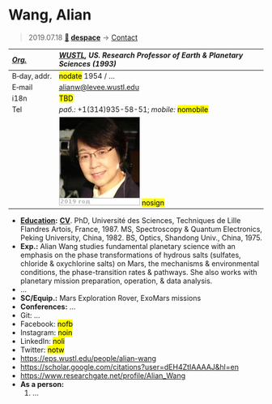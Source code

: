 # Wang, Alian
> 2019.07.18 **[🚀](../index/index.md) [despace](index.md)** → [Contact](contact.md)

|*[Org.](contact.md)*|*[WUSTL](zz_wustl.md), US. Research Professor of Earth & Planetary Sciences (1993)*|
|:--|:--|
|B‑day, addr.| <mark>nodate</mark> 1954 / … |
|E‑mail| <alianw@levee.wustl.edu> |
|i18n| <mark>TBD</mark> |
|Tel|*раб.:* +1(314)935-58-51; *mobile:* <mark>nomobile</mark> |
|| [![](f/contact/w/wang_001_photo_thumb.jpg)](f/contact/w/wang_001_photo.jpg) <mark>nosign</mark> |

   - **[Education](edu.md):** **[CV](f/contact/w/wang_001_cv.jpg)**. PhD, Université des Sciences, Techniques de Lille Flandres Artois, France, 1987. MS, Spectroscopy & Quantum Electronics, Peking University, China, 1982. BS, Optics, Shandong Univ., China, 1975.
   - **Exp.:** Alian Wang studies fundamental planetary science with an emphasis on the phase transformations of hydrous salts (sulfates, chloride & oxychlorine salts) on Mars, the mechanisms & environmental conditions, the phase-transition rates & pathways. She also works with planetary mission preparation, operation, & data analysis.
   - …
   - **SC/Equip.:** Mars Exploration Rover, ExoMars missions
   - **Conferences:** …
   - Git: …
   - Facebook: <mark>nofb</mark>
   - Instagram: <mark>noin</mark>
   - LinkedIn: <mark>noli</mark>
   - Twitter: <mark>notw</mark>
   - <https://eps.wustl.edu/people/alian-wang>
   - <https://scholar.google.com/citations?user=dEH4ZtIAAAAJ&hl=en>
   - <https://www.researchgate.net/profile/Alian_Wang>
   - **As a person:**
      1. …
